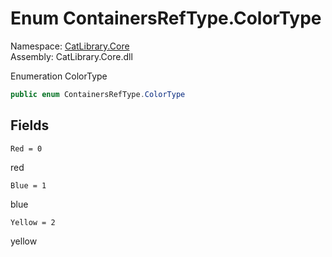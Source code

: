 ﻿# Enum ContainersRefType.ColorType

Namespace: [CatLibrary.Core](CatLibrary.Core.md)  
Assembly: CatLibrary.Core.dll

Enumeration ColorType

```csharp
public enum ContainersRefType.ColorType
```

## Fields

`Red = 0` 

red

`Blue = 1` 

blue

`Yellow = 2` 

yellow

